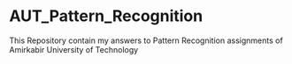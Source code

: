 # AUT_Pattern_Recognition
This Repository contain my answers to Pattern Recognition assignments of Amirkabir University of Technology
